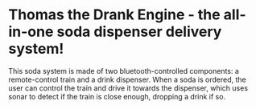 # Thomas the Drank Engine - the all-in-one soda dispenser delivery system!

This soda system is made of two bluetooth-controlled components: a remote-control train and a drink dispenser. When a soda is ordered, the user can control the train and drive it towards the dispenser, which uses sonar to detect if the train is close enough, dropping a drink if so.
